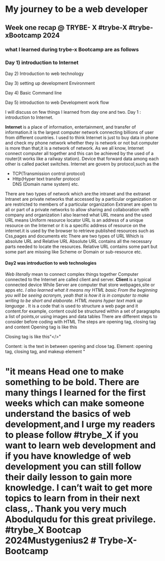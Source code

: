 <H1> My journey to be a web developer</H1>
<H2>Week one recap @ TRYBE- X #trybe-X #trybe-xBootcamp 2024</H2>

<h3>what I learned during trybe-x Bootcamp are as follows </h3>
<h3>Day 1) introduction to Internet</h3>

Day 2) Introduction to web technology

Day 3) setting up development Environment

Day 4) Basic Command line

Day 5) introduction to web Development work flow
</h3>
<P>
I will discuss on few things I learned from day one and two. Day 1 : introduction to Internet.</P>

<Strong>Internet </strong>is a place of information, entertainment, and transfer of information.it is the largest computer network connecting billions of user from different countries. I used to think Internet is just to buy data in phone and check my phone network whether they is network or not but computer is more than that,it is a network of network. As we all know, Internet connect computer all together and this can be achieved by the used of a router(it works like a railway station). Device that forward data among each other is called packet switches. Internet are govern by protocol,such as the 
<ul>
<li>TCP(Transmission control protocol)</li>
  <li>Http(Hyper text transfer protocol </li>
</li>DNS (Domain name system) etc. </li> 
</ul>
There are two types of network which are:the intranet and the extranet Intranet are private networks that accessed by a particular organization or are restricted to members of a particular organization Extranet are open to all or part of a private networks to allow sharing and collaboration with company and organization I also learned what URL means and the used URL means Uniform resource locator URL is an address of a unique resource on the Internet or it is a specific address of resource on the internet.it is used by the browser to retrieve published resources such as Css,pages and documents etc There are two types of URL Which is absolute URL and Relative URL Absolute URL contains all the necessary parts needed to locate the resources. Relative URL contains some part but some part are missing like Scheme or Domain or sub-resource etc. <h4>Day2 was introduction to web technologies</h4>

<em>Web literally</em> mean to connect complex things together Computer connected to the Internet are called client and server. <strong>Client </Strong>is a typical connected device While <strony>Server </strong>are computer that store webpages,site or apps etc. <em>I also learned what it means my HTML basic From the beginning you will be seeing acronym, yeah that is how it is in computer to make writing to be short and elaborate.</em>
<em>HTML means hyper text mark up language</em> . It is a code that is used to structure a web page and it content.for example, content could be structured within a set of paragraphs a list of points,or using images and data tables There are different steps to consider before coding with HTML The steps are opening tag, closing tag and content Opening tag is like this

Closing tag is like this"</>"

Content: is the text in between opening and close tag. 
Element: opening tag, closing tag, and makeup element
"<h1>"it means Head one to make something to be bold. There are many things I learned for the first weeks which can make someone understand the basics of web development,and I urge my readers to please follow #trybe_X if you want to learn web development and if you have knowledge of web development you can still follow their daily lesson to gain more knowledge. I can’t wait to get more topics to learn from in their next class,. Thank you very much <strong>Abodulqudu </strong>for this great privilege. #trybe_X Bootcap 2024Mustygenius2 # Trybe-X-Bootcamp</a>
